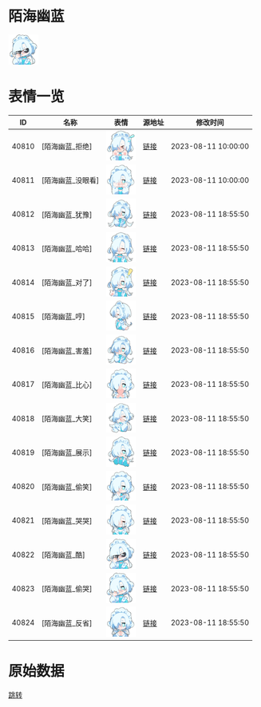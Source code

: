 # 陌海幽蓝

<img src="./cover.png" height="60" alt="cover" />

# 表情一览

|ID|名称|表情|源地址|修改时间|
|----|----|----|----|----|
|40810|[陌海幽蓝_拒绝]|<img src="./pic/040810_%5B陌海幽蓝_拒绝%5D.png" height="60" alt="拒绝"/>|[链接](https://i0.hdslb.com/bfs/garb/1f0f09199da470453154afac841e60704e3077db.png)|2023-08-11 10:00:00|
|40811|[陌海幽蓝_没眼看]|<img src="./pic/040811_%5B陌海幽蓝_没眼看%5D.png" height="60" alt="没眼看"/>|[链接](https://i0.hdslb.com/bfs/garb/53d17f4f26dab3d84d7b7becd905caed5e91b36c.png)|2023-08-11 10:00:00|
|40812|[陌海幽蓝_犹豫]|<img src="./pic/040812_%5B陌海幽蓝_犹豫%5D.png" height="60" alt="犹豫"/>|[链接](https://i0.hdslb.com/bfs/garb/44151402554e3d8fd0d4d44c0c78328f511769b9.png)|2023-08-11 18:55:50|
|40813|[陌海幽蓝_哈哈]|<img src="./pic/040813_%5B陌海幽蓝_哈哈%5D.png" height="60" alt="哈哈"/>|[链接](https://i0.hdslb.com/bfs/garb/620dbb50d8c59c166cbfb0ec093181624b9fb9bb.png)|2023-08-11 18:55:50|
|40814|[陌海幽蓝_对了]|<img src="./pic/040814_%5B陌海幽蓝_对了%5D.png" height="60" alt="对了"/>|[链接](https://i0.hdslb.com/bfs/garb/79366012f4d79e7a57bc5d216ccac747a1c79d1f.png)|2023-08-11 18:55:50|
|40815|[陌海幽蓝_哼]|<img src="./pic/040815_%5B陌海幽蓝_哼%5D.png" height="60" alt="哼"/>|[链接](https://i0.hdslb.com/bfs/garb/4e8db6fb204bb123b8e2a3c031ac234a87709682.png)|2023-08-11 18:55:50|
|40816|[陌海幽蓝_害羞]|<img src="./pic/040816_%5B陌海幽蓝_害羞%5D.png" height="60" alt="害羞"/>|[链接](https://i0.hdslb.com/bfs/garb/a6f46126a5ec8c7ffd3455dc9c0c7515cc656abd.png)|2023-08-11 18:55:50|
|40817|[陌海幽蓝_比心]|<img src="./pic/040817_%5B陌海幽蓝_比心%5D.png" height="60" alt="比心"/>|[链接](https://i0.hdslb.com/bfs/garb/42d83b8de0b75e6b8d4f05ac1a58d3f9917c45b2.png)|2023-08-11 18:55:50|
|40818|[陌海幽蓝_大笑]|<img src="./pic/040818_%5B陌海幽蓝_大笑%5D.png" height="60" alt="大笑"/>|[链接](https://i0.hdslb.com/bfs/garb/128b560e58a7e6c1395559c350c370b2452c1736.png)|2023-08-11 18:55:50|
|40819|[陌海幽蓝_展示]|<img src="./pic/040819_%5B陌海幽蓝_展示%5D.png" height="60" alt="展示"/>|[链接](https://i0.hdslb.com/bfs/garb/38c5893b80c9a8e64d4f430c1700fc196bddc3ea.png)|2023-08-11 18:55:50|
|40820|[陌海幽蓝_偷笑]|<img src="./pic/040820_%5B陌海幽蓝_偷笑%5D.png" height="60" alt="偷笑"/>|[链接](https://i0.hdslb.com/bfs/garb/bfecc397e823952c70d71166b85fd8efb5ad97be.png)|2023-08-11 18:55:50|
|40821|[陌海幽蓝_哭哭]|<img src="./pic/040821_%5B陌海幽蓝_哭哭%5D.png" height="60" alt="哭哭"/>|[链接](https://i0.hdslb.com/bfs/garb/fa76b989154b74b0931a5f2336995c19dd822a44.png)|2023-08-11 18:55:50|
|40822|[陌海幽蓝_酷]|<img src="./pic/040822_%5B陌海幽蓝_酷%5D.png" height="60" alt="酷"/>|[链接](https://i0.hdslb.com/bfs/garb/4724b378f6f1886be1c882e2e4f2fb1aa91e0117.png)|2023-08-11 18:55:50|
|40823|[陌海幽蓝_偷哭]|<img src="./pic/040823_%5B陌海幽蓝_偷哭%5D.png" height="60" alt="偷哭"/>|[链接](https://i0.hdslb.com/bfs/garb/50c21a1e1d30c7c91039dc617c3208fc12451506.png)|2023-08-11 18:55:50|
|40824|[陌海幽蓝_反省]|<img src="./pic/040824_%5B陌海幽蓝_反省%5D.png" height="60" alt="反省"/>|[链接](https://i0.hdslb.com/bfs/garb/a191eb30a45d4325ef7b9cc3e7d00e1aac474658.png)|2023-08-11 18:55:50|

# 原始数据

[跳转](./raw.json)

